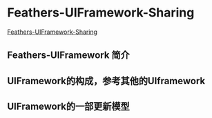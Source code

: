 Feathers-UIFramework-Sharing
============================

[Feathers-UIFramework-Sharing](http://feathersui.com/)

Feathers-UIFramework 简介
--------------------------
UIFramework的构成，参考其他的UIframework
--------------------------
UIFramework的一部更新模型
--------------------------




